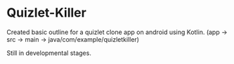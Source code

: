 # Quizlet-Killer
Created basic outline for a quizlet clone app on android using Kotlin. (app -> src -> main -> java/com/example/quizletkiller)

Still in developmental stages.
